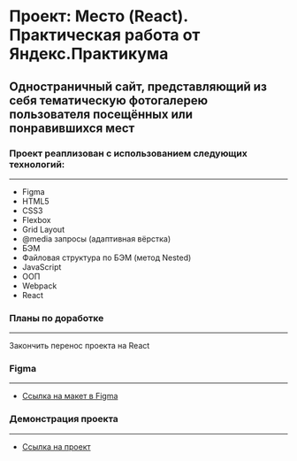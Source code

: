 # Проект: Место (React). Практическая работа от Яндекс.Практикума

## Одностраничный сайт, представляющий из себя тематическую фотогалерею пользователя посещённых или понравившихся мест

### Проект реаплизован с использованием следующих технологий:

---

- Figma
- HTML5
- CSS3
- Flexbox
- Grid Layout
- @media запросы (адаптивная вёрстка)
- БЭМ
- Файловая структура по БЭМ (метод Nested)
- JavaScript
- ООП
- Webpack
- React

### Планы по доработке

---

Закончить перенос проекта на React

### Figma

---

- [Ссылка на макет в Figma](https://www.figma.com/file/2cn9N9jSkmxD84oJik7xL7/JavaScript.-Sprint-4?node-id=0%3A1)

### Демонстрация проекта

---

- [Ссылка на проект](https://juju-kole4kina.github.io/mesto-react/)
